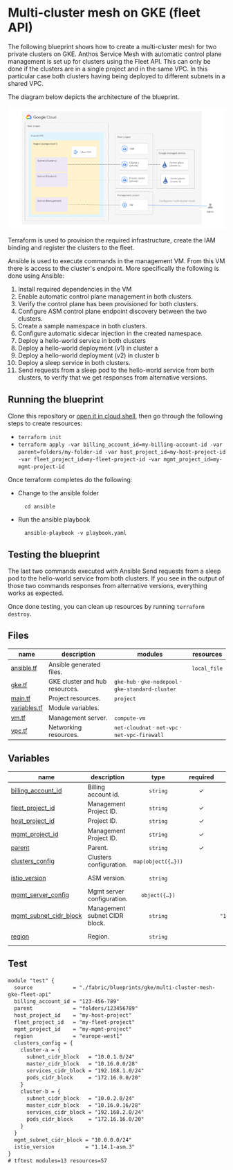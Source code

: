 # Multi-cluster mesh on GKE (fleet API)

The following blueprint shows how to create a multi-cluster mesh for two private clusters on GKE. Anthos Service Mesh with automatic control plane management is set up for clusters using the Fleet API. This can only be done if the clusters are in a single project and in the same VPC. In this particular case both clusters having being deployed to different subnets in a shared VPC.

The diagram below depicts the architecture of the blueprint.

![Architecture diagram](diagram.png)

Terraform is used to provision the required infrastructure, create the IAM binding and register the clusters to the fleet.

Ansible is used to execute commands in the management VM. From this VM there is access to the cluster's endpoint. More specifically the following is done using Ansible:

1. Install required dependencies in the VM
2. Enable automatic control plane management in both clusters.
3. Verify the control plane has been provisioned for both clusters.
4. Configure ASM control plane endpoint discovery between the two clusters.
5. Create a sample namespace in both clusters.
6. Configure automatic sidecar injection in the created namespace.
7. Deploy a hello-world service in both clusters
8. Deploy a hello-world deployment (v1) in cluster a
9. Deploy a hello-world deployment (v2) in cluster b
10. Deploy a sleep service in both clusters.
11. Send requests from a sleep pod to the hello-world service from both clusters, to verify that we get responses from alternative versions.

## Running the blueprint

Clone this repository or [open it in cloud shell](https://ssh.cloud.google.com/cloudshell/editor?cloudshell_git_repo=https%3A%2F%2Fgithub.com%2Fterraform-google-modules%2Fcloud-foundation-fabric&cloudshell_print=cloud-shell-readme.txt&cloudshell_working_dir=blueprints%2Fcloud-operations%2Fmulti-cluster-mesh-gke-fleet-api), then go through the following steps to create resources:

* `terraform init`
* `terraform apply -var billing_account_id=my-billing-account-id -var parent=folders/my-folder-id -var host_project_id=my-host-project-id -var fleet_project_id=my-fleet-project-id -var mgmt_project_id=my-mgmt-project-id`

Once terraform completes do the following:

* Change to the ansible folder

        cd ansible

* Run the ansible playbook

        ansible-playbook -v playbook.yaml

## Testing the blueprint

The last two commands executed with Ansible Send requests from a sleep pod to the hello-world service from both clusters. If you see in the output of those two commands responses from alternative versions, everything works as expected.

Once done testing, you can clean up resources by running `terraform destroy`.

<!-- TFDOC OPTS files:1 -->
<!-- BEGIN TFDOC -->

## Files

| name | description | modules | resources |
|---|---|---|---|
| [ansible.tf](./ansible.tf) | Ansible generated files. |  | <code>local_file</code> |
| [gke.tf](./gke.tf) | GKE cluster and hub resources. | <code>gke-hub</code> · <code>gke-nodepool</code> · <code>gke-standard-cluster</code> |  |
| [main.tf](./main.tf) | Project resources. | <code>project</code> |  |
| [variables.tf](./variables.tf) | Module variables. |  |  |
| [vm.tf](./vm.tf) | Management server. | <code>compute-vm</code> |  |
| [vpc.tf](./vpc.tf) | Networking resources. | <code>net-cloudnat</code> · <code>net-vpc</code> · <code>net-vpc-firewall</code> |  |

## Variables

| name | description | type | required | default |
|---|---|:---:|:---:|:---:|
| [billing_account_id](variables.tf#L17) | Billing account id. | <code>string</code> | ✓ |  |
| [fleet_project_id](variables.tf#L46) | Management Project ID. | <code>string</code> | ✓ |  |
| [host_project_id](variables.tf#L51) | Project ID. | <code>string</code> | ✓ |  |
| [mgmt_project_id](variables.tf#L63) | Management Project ID. | <code>string</code> | ✓ |  |
| [parent](variables.tf#L94) | Parent. | <code>string</code> | ✓ |  |
| [clusters_config](variables.tf#L22) | Clusters configuration. | <code title="map&#40;object&#40;&#123;&#10;  subnet_cidr_block   &#61; string&#10;  master_cidr_block   &#61; string&#10;  services_cidr_block &#61; string&#10;  pods_cidr_block     &#61; string&#10;&#125;&#41;&#41;">map&#40;object&#40;&#123;&#8230;&#125;&#41;&#41;</code> |  | <code title="&#123;&#10;  cluster-a &#61; &#123;&#10;    subnet_cidr_block   &#61; &#34;10.0.1.0&#47;24&#34;&#10;    master_cidr_block   &#61; &#34;10.16.0.0&#47;28&#34;&#10;    services_cidr_block &#61; &#34;192.168.1.0&#47;24&#34;&#10;    pods_cidr_block     &#61; &#34;172.16.0.0&#47;20&#34;&#10;  &#125;&#10;  cluster-b &#61; &#123;&#10;    subnet_cidr_block   &#61; &#34;10.0.2.0&#47;24&#34;&#10;    master_cidr_block   &#61; &#34;10.16.0.16&#47;28&#34;&#10;    services_cidr_block &#61; &#34;192.168.2.0&#47;24&#34;&#10;    pods_cidr_block     &#61; &#34;172.16.16.0&#47;20&#34;&#10;  &#125;&#10;&#125;">&#123;&#8230;&#125;</code> |
| [istio_version](variables.tf#L57) | ASM version. | <code>string</code> |  | <code>&#34;1.14.1-asm.3&#34;</code> |
| [mgmt_server_config](variables.tf#L68) | Mgmt server configuration. | <code title="object&#40;&#123;&#10;  disk_size     &#61; number&#10;  disk_type     &#61; string&#10;  image         &#61; string&#10;  instance_type &#61; string&#10;  region        &#61; string&#10;  zone          &#61; string&#10;&#125;&#41;">object&#40;&#123;&#8230;&#125;&#41;</code> |  | <code title="&#123;&#10;  disk_size     &#61; 50&#10;  disk_type     &#61; &#34;pd-ssd&#34;&#10;  image         &#61; &#34;projects&#47;ubuntu-os-cloud&#47;global&#47;images&#47;family&#47;ubuntu-2204-lts&#34;&#10;  instance_type &#61; &#34;n1-standard-2&#34;&#10;  region        &#61; &#34;europe-west1&#34;&#10;  zone          &#61; &#34;europe-west1-c&#34;&#10;&#125;">&#123;&#8230;&#125;</code> |
| [mgmt_subnet_cidr_block](variables.tf#L88) | Management subnet CIDR block. | <code>string</code> |  | <code>&#34;10.0.0.0&#47;28&#34;</code> |
| [region](variables.tf#L99) | Region. | <code>string</code> |  | <code>&#34;europe-west1&#34;</code> |

<!-- END TFDOC -->
## Test

```hcl
module "test" {
  source             = "./fabric/blueprints/gke/multi-cluster-mesh-gke-fleet-api"
  billing_account_id = "123-456-789"
  parent             = "folders/123456789"
  host_project_id    = "my-host-project"
  fleet_project_id   = "my-fleet-project"
  mgmt_project_id    = "my-mgmt-project"
  region             = "europe-west1"
  clusters_config = {
    cluster-a = {
      subnet_cidr_block   = "10.0.1.0/24"
      master_cidr_block   = "10.16.0.0/28"
      services_cidr_block = "192.168.1.0/24"
      pods_cidr_block     = "172.16.0.0/20"
    }
    cluster-b = {
      subnet_cidr_block   = "10.0.2.0/24"
      master_cidr_block   = "10.16.0.16/28"
      services_cidr_block = "192.168.2.0/24"
      pods_cidr_block     = "172.16.16.0/20"
    }
  }
  mgmt_subnet_cidr_block = "10.0.0.0/24"
  istio_version          = "1.14.1-asm.3"
}
# tftest modules=13 resources=57
```
